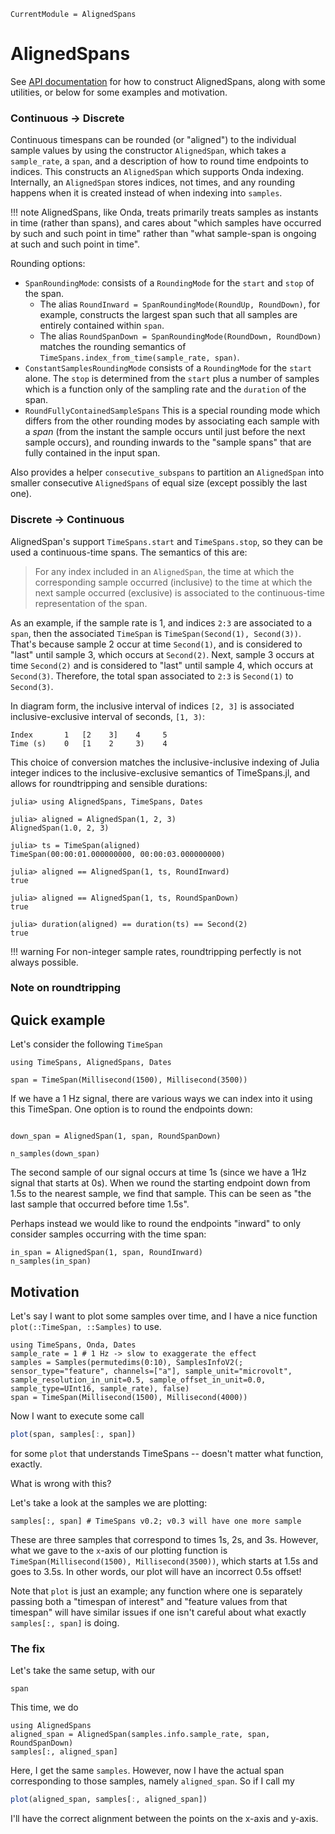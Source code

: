 ```@meta
CurrentModule = AlignedSpans
```

# AlignedSpans

See [API documentation](@ref) for how to construct AlignedSpans, along with some utilities, or below for some examples and motivation.

### Continuous -> Discrete

Continuous timespans can be rounded (or "aligned") to the individual sample values by using the constructor `AlignedSpan`, which takes a `sample_rate`, a `span`, and a description of how to round time endpoints to indices. This constructs an `AlignedSpan` which supports Onda indexing. Internally, an `AlignedSpan` stores indices, not times, and any rounding happens when it is created instead of when indexing into `samples`.

!!! note
    AlignedSpans, like Onda, treats primarily treats samples as instants in time (rather than spans), and cares about "which samples have occurred by such and such point in time" rather than "what sample-span is ongoing at such and such point in time".

Rounding options:

* `SpanRoundingMode`: consists of a `RoundingMode` for the `start` and `stop` of the span.
    * The alias `RoundInward = SpanRoundingMode(RoundUp, RoundDown)`, for example, constructs the largest span such that all samples are entirely contained within `span`.
    * The alias `RoundSpanDown = SpanRoundingMode(RoundDown, RoundDown)` matches the rounding semantics of `TimeSpans.index_from_time(sample_rate, span)`.
* `ConstantSamplesRoundingMode` consists of a `RoundingMode` for the `start` alone. The `stop` is determined from the `start` plus a number of samples which is a function only of the sampling rate and the `duration` of the span.
* `RoundFullyContainedSampleSpans` This is a special rounding mode which differs from the other rounding modes by associating each sample with a _span_ (from the instant the sample occurs until just before the next sample occurs), and rounding
inwards to the "sample spans" that are fully contained in the input span.

Also provides a helper `consecutive_subspans` to partition an `AlignedSpan` into smaller consecutive `AlignedSpans` of equal size (except possibly the last one).

### Discrete -> Continuous 

AlignedSpan's support `TimeSpans.start` and `TimeSpans.stop`, so they can be used a continuous-time spans. The semantics of this are:

> For any index included in an `AlignedSpan`, the time at which the corresponding sample occurred (inclusive) to the time at which the next sample occurred (exclusive) is associated to the continuous-time representation of the span.

As an example, if the sample rate is 1, and indices `2:3` are associated to a `span`, then the associated `TimeSpan` is `TimeSpan(Second(1), Second(3))`. That's because sample 2 occur at time `Second(1)`, and is considered to "last" until sample 3, which occurs at `Second(2)`. Next, sample 3 occurs at time `Second(2)` and is considered to "last" until sample 4, which occurs at `Second(3)`. Therefore, the total span associated to `2:3` is `Second(1)` to `Second(3)`.

In diagram form, the inclusive interval of indices `[2, 3]` is associated inclusive-exclusive interval of seconds, `[1, 3)`:
```
Index       1   [2    3]    4     5
Time (s)    0   [1    2     3)    4
```

This choice of conversion matches the inclusive-inclusive indexing of Julia integer indices to the inclusive-exclusive semantics of TimeSpans.jl, and allows for roundtripping and sensible durations:

```jldoctest
julia> using AlignedSpans, TimeSpans, Dates

julia> aligned = AlignedSpan(1, 2, 3)
AlignedSpan(1.0, 2, 3)

julia> ts = TimeSpan(aligned)
TimeSpan(00:00:01.000000000, 00:00:03.000000000)

julia> aligned == AlignedSpan(1, ts, RoundInward)
true

julia> aligned == AlignedSpan(1, ts, RoundSpanDown)
true

julia> duration(aligned) == duration(ts) == Second(2)
true
```

!!! warning
    For non-integer sample rates, roundtripping perfectly is not always possible.

### Note on roundtripping


## Quick example

Let's consider the following `TimeSpan`
```@repl timespan
using TimeSpans, AlignedSpans, Dates

span = TimeSpan(Millisecond(1500), Millisecond(3500))
```

If we have a 1 Hz signal, there are various ways we can index into it using this TimeSpan. One option is to round the endpoints down:
```@repl timespan

down_span = AlignedSpan(1, span, RoundSpanDown)

n_samples(down_span)
```
The second sample of our signal occurs at time 1s (since we have a 1Hz signal that starts at 0s). When we round the starting endpoint down from 1.5s to the nearest sample, we find that sample. This can be seen as "the last sample that occurred before time 1.5s".

Perhaps instead we would like to round the endpoints "inward" to only consider samples occurring with the time span:

```@repl timespan
in_span = AlignedSpan(1, span, RoundInward)
n_samples(in_span)
```

## Motivation

Let's say I want to plot some samples over time, and I have a nice function `plot(::TimeSpan, ::Samples)` to use.

```@repl motivation
using TimeSpans, Onda, Dates
sample_rate = 1 # 1 Hz -> slow to exaggerate the effect
samples = Samples(permutedims(0:10), SamplesInfoV2(; sensor_type="feature", channels=["a"], sample_unit="microvolt", sample_resolution_in_unit=0.5, sample_offset_in_unit=0.0, sample_type=UInt16, sample_rate), false)
span = TimeSpan(Millisecond(1500), Millisecond(4000))
```

Now I want to execute some call

```julia
plot(span, samples[:, span])
```

for some `plot` that understands TimeSpans -- doesn't matter what function, exactly.

What is wrong with this?

Let's take a look at the samples we are plotting:
```@repl motivation
samples[:, span] # TimeSpans v0.2; v0.3 will have one more sample
```
These are three samples that correspond to times 1s, 2s, and 3s. However, what we gave to the `x`-axis of our plotting function is `TimeSpan(Millisecond(1500), Millisecond(3500))`, which starts at 1.5s and goes to 3.5s. In other words, our plot will have an incorrect 0.5s offset!

Note that `plot` is just an example; any function where one is separately passing both a "timespan of interest" and "feature values from that timespan" will have similar issues if one isn't careful about what exactly `samples[:, span]` is doing.

### The fix

Let's take the same setup, with our
```@repl motivation
span
```

This time, we do
```@repl motivation
using AlignedSpans
aligned_span = AlignedSpan(samples.info.sample_rate, span, RoundSpanDown)
samples[:, aligned_span]
```

Here, I get the same `samples`. However, now I have the actual span corresponding to those samples, namely `aligned_span`. So if I call my

```julia
plot(aligned_span, samples[:, aligned_span])
```

I'll have the correct alignment between the points on the x-axis and y-axis.
